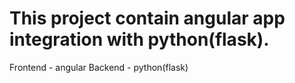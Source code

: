 # This project contain angular app integration with python(flask).
Frontend - angular
Backend - python(flask)

